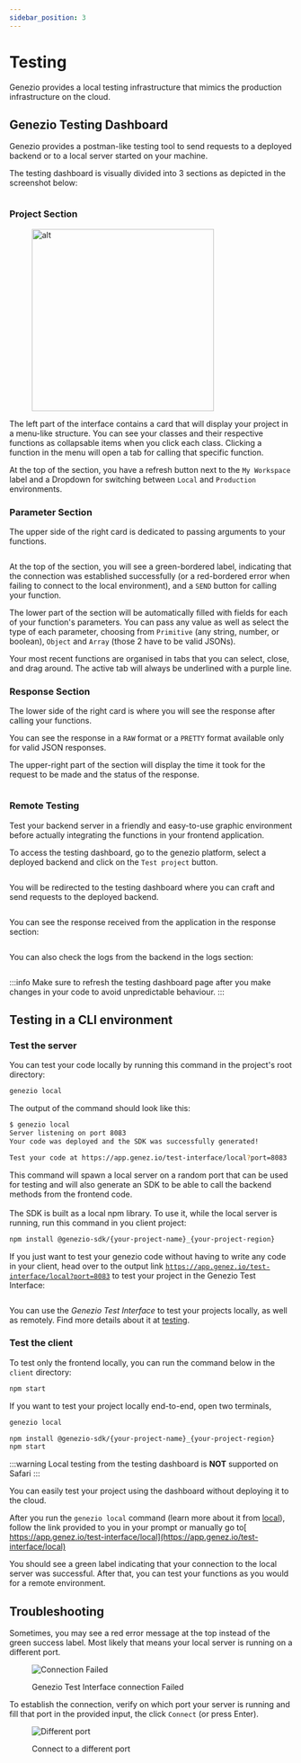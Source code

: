 ```yaml
---
sidebar_position: 3
---
```


# Testing

Genezio provides a local testing infrastructure that mimics the production infrastructure on the cloud.

## Genezio Testing Dashboard

Genezio provides a postman-like testing tool to send requests to a deployed backend or to a local server started on your machine.

The testing dashboard is visually divided into 3 sections as depicted in the screenshot below:

<figure style={{textAlign:"center", marginLeft:"0"}}><img style={{cursor:"pointer"}} src="/img/image (5).png" alt=""/><figcaption></figcaption></figure>

### Project Section

<figure style={{textAlign:"center", marginLeft:"0"}}><img style={{cursor:"pointer"}} src="/img/image (4).png" alt="alt" width="324"/><figcaption></figcaption></figure>

The left part of the interface contains a card that will display your project in a menu-like structure. You can see your classes and their respective functions as collapsable items when you click each class. Clicking a function in the menu will open a tab for calling that specific function.

At the top of the section, you have a refresh button next to the `My Workspace` label and a Dropdown for switching between `Local` and `Production` environments.

### Parameter Section

The upper side of the right card is dedicated to passing arguments to your functions.

<figure style={{textAlign:"center", marginLeft:"0"}}><img style={{cursor:"pointer"}} src="/img/image (6).png" alt=""/><figcaption></figcaption></figure>

At the top of the section, you will see a green-bordered label, indicating that the connection was established successfully (or a red-bordered error when failing to connect to the local environment), and a `SEND` button for calling your function.

The lower part of the section will be automatically filled with fields for each of your function's parameters. You can pass any value as well as select the type of each parameter, choosing from `Primitive` (any string, number, or boolean), `Object` and `Array` (those 2 have to be valid JSONs).

Your most recent functions are organised in tabs that you can select, close, and drag around. The active tab will always be underlined with a purple line.&#x20;

### Response Section

The lower side of the right card is where you will see the response after calling your functions.

You can see the response in a `RAW` format or a `PRETTY` format available only for valid JSON responses.

The upper-right part of the section will display the time it took for the request to be made and the status of the response.

<figure style={{textAlign:"center", marginLeft:"0"}}><img style={{cursor:"pointer"}} src="/img/image (7).png" alt=""/><figcaption></figcaption></figure>

### Remote Testing

Test your backend server in a friendly and easy-to-use graphic environment before actually integrating the functions in your frontend application.

To access the testing dashboard, go to the genezio platform, select a deployed backend and click on the `Test project` button.

<figure style={{textAlign:"center", marginLeft:"0"}}><img style={{cursor:"pointer"}} src="/img/image (2).png" alt=""/><figcaption></figcaption></figure>

You will be redirected to the testing dashboard where you can craft and send requests to the deployed backend.&#x20;

<figure style={{textAlign:"center", marginLeft:"0"}}><img style={{cursor:"pointer"}} src="/img/image (1) (1).png" alt=""/><figcaption></figcaption></figure>

You can see the response received from the application in the response section:

<figure style={{textAlign:"center", marginLeft:"0"}}><img style={{cursor:"pointer"}} src="/img/image (2) (1).png" alt=""/><figcaption></figcaption></figure>

You can also check the logs from the backend in the logs section:

<figure style={{textAlign:"center", marginLeft:"0"}}><img style={{cursor:"pointer"}} src="/img/image (3).png" alt=""/><figcaption></figcaption></figure>

<!-- :::info -->

:::info
Make sure to refresh the testing dashboard page after you make changes in your code to avoid unpredictable behaviour.
:::

<!-- ::: -->

## Testing in a CLI environment

### Test the server

You can test your code locally by running this command in the project's root directory:

```bash
genezio local
```

The output of the command should look like this:

```bash
$ genezio local
Server listening on port 8083
Your code was deployed and the SDK was successfully generated!

Test your code at https://app.genez.io/test-interface/local?port=8083
```

This command will spawn a local server on a random port that can be used for testing and will also generate an SDK to be able to call the backend methods from the frontend code.\
\
The SDK is built as a local npm library. To use it, while the local server is running, run this command in you client project:

```bash
npm install @genezio-sdk/{your-project-name}_{your-project-region}
```

If you just want to test your genezio code without having to write any code in your client, head over to the output link [`https://app.genez.io/test-interface/local?port=8083`](https://app.genez.io/test-interface/local?port=8083) to test your project in the Genezio Test Interface:

<figure style={{textAlign:"center", marginLeft:"0"}}><img style={{cursor:"pointer"}} src="/img/Screenshot 2023-08-11 at 19.28.34.png" alt=""/><figcaption></figcaption></figure>

You can use the _Genezio Test Interface_ to test your projects locally, as well as remotely. Find more details about it at [testing](testing "mention").

### Test the client

To test only the frontend locally, you can run the command below in the `client` directory:

<!-- {% code title="./project-root/client" %} -->

```bash title="./project-root/client"
npm start
```

<!-- {% endcode %} -->

If you want to test your project locally end-to-end, open two terminals,

<!-- {% code title="./project-root" %} -->

```bash title="./project-root"
genezio local
```

<!-- {% endcode %} -->

<!-- {% code title="./project-root/client" %} -->

```bash title="./project-root/client"
npm install @genezio-sdk/{your-project-name}_{your-project-region}
npm start
```

<!-- {% endcode %} -->

<!-- {% hint style="warning" %} -->

:::warning
Local testing from the testing dashboard is **NOT** supported on Safari
:::

<!-- ::: -->

You can easily test your project using the dashboard without deploying it to the cloud.&#x20;

After you run the `genezio local` command (learn more about it from [local](../cli-tool/cli-commands/local "mention")), follow the link provided to you in your prompt or manually go to[ https://app.genez.io/test-interface/local](https://app.genez.io/test-interface/local)

You should see a green label indicating that your connection to the local server was successful. After that, you can test your functions as you would for a remote environment.

## Troubleshooting

Sometimes, you may see a red error message at the top instead of the green success label. Most likely that means your local server is running on a different port.&#x20;

<figure style={{textAlign:"center", marginLeft:"0"}}><img style={{cursor:"pointer"}} src="/img/image (39).png" alt="Connection Failed"/><figcaption><p>Genezio Test Interface connection Failed</p></figcaption></figure>

To establish the connection, verify on which port your server is running and fill that port in the provided input, the click `Connect` (or press Enter).

<figure style={{textAlign:"center", marginLeft:"0"}}><img style={{cursor:"pointer"}} src="/img/image (19).png" alt="Different port"/><figcaption><p>Connect to a different port</p></figcaption></figure>
